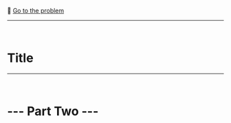 🔗 [Go to the problem](https://adventofcode.com/%1/day/%2)
<br />

---
<br />

# Title

---
<br />

# --- Part Two ---